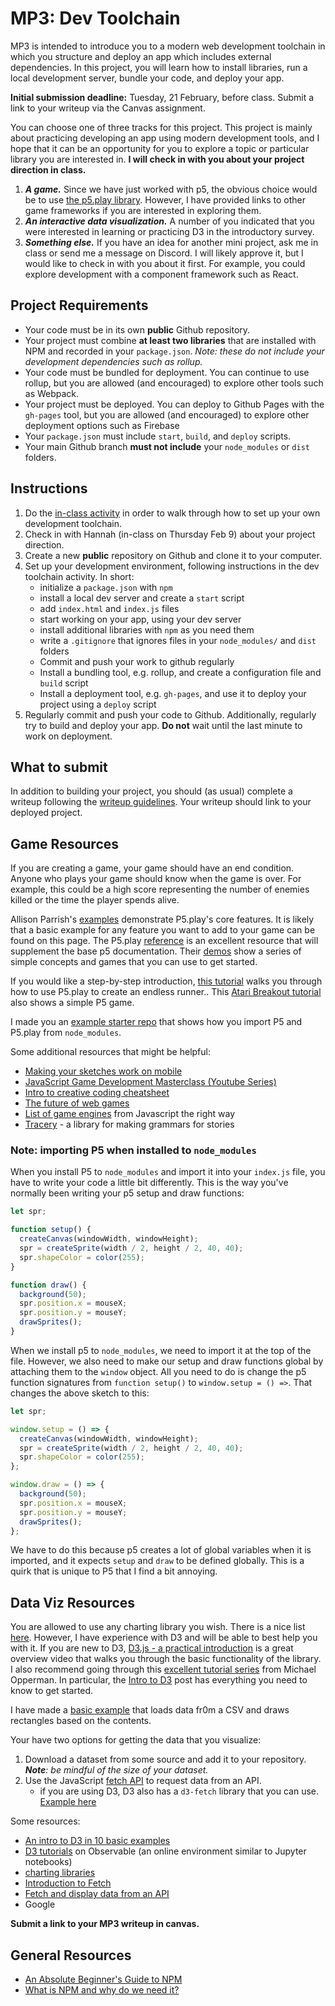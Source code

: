 # MP3: Dev Toolchain

MP3 is intended to introduce you to a modern web development toolchain in which
you structure and deploy an app which includes external dependencies. In this
project, you will learn how to install libraries, run a local development
server, bundle your code, and deploy your app.

**Initial submission deadline:** Tuesday, 21 February, before class. Submit a
link to your writeup via the Canvas assignment.

You can choose one of three tracks for this project. This project is mainly
about practicing developing an app using modern development tools, and I hope
that it can be an opportunity for you to explore a topic or particular library
you are interested in. **I will check in with you about your project direction
in class.**

1. **_A game._** Since we have just worked with p5, the obvious choice would be
   to use [the p5.play library](https://p5play.org/index.html). However, I have
   provided links to other game frameworks if you are interested in exploring
   them.
2. **_An interactive data visualization._** A number of you indicated that you
   were interested in learning or practicing D3 in the introductory survey.
3. **_Something else._** If you have an idea for another mini project, ask me in
   class or send me a message on Discord. I will likely approve it, but I would
   like to check in with you about it first. For example, you could explore
   development with a component framework such as React.

## Project Requirements

- Your code must be in its own **public** Github repository.
- Your project must combine **at least two libraries** that are installed with
  NPM and recorded in your `package.json`. _Note: these do not include your
  development dependencies such as rollup._
- Your code must be bundled for deployment. You can continue to use rollup, but
  you are allowed (and encouraged) to explore other tools such as Webpack.
- Your project must be deployed. You can deploy to Github Pages with the
  `gh-pages` tool, but you are allowed (and encouraged) to explore other
  deployment options such as Firebase
- Your `package.json` must include `start`, `build`, and `deploy` scripts.
- Your main Github branch **must not include** your `node_modules` or `dist`
  folders.

## Instructions

1. Do the [in-class activity](/activities/06_toolchain.md) in order to walk
   through how to set up your own development toolchain.
2. Check in with Hannah (in-class on Thursday Feb 9) about your project
   direction.
3. Create a new **public** repository on Github and clone it to your computer.
4. Set up your development environment, following instructions in the dev
   toolchain activity. In short:
   - initialize a `package.json` with `npm`
   - install a local dev server and create a `start` script
   - add `index.html` and `index.js` files
   - start working on your app, using your dev server
   - install additional libraries with `npm` as you need them
   - write a `.gitignore` that ignores files in your `node_modules/` and `dist`
     folders
   - Commit and push your work to github regularly
   - Install a bundling tool, e.g. rollup, and create a configuration file and
     `build` script
   - Install a deployment tool, e.g. `gh-pages`, and use it to deploy your
     project using a `deploy` script
5. Regularly commit and push your code to Github. Additionally, regularly try to
   build and deploy your app. **Do not** wait until the last minute to work on
   deployment.

## What to submit

In addition to building your project, you should (as usual) complete a writeup
following the [writeup guidelines](/assignments/writeups). Your writeup should
link to your deployed project.

## Game Resources

If you are creating a game, your game should have an end condition. Anyone who
plays your game should know when the game is over. For example, this could be a
high score representing the number of enemies killed or the time the player
spends alive.

Allison Parrish's
[examples](https://creative-coding.decontextualize.com/making-games-with-p5-play/)
demonstrate P5.play's core features. It is likely that a basic example for any
feature you want to add to your game can be found on this page. The P5.play
[reference](https://p5play.org/learn/) is an excellent resource that will
supplement the base p5 documentation. Their [demos](https://p5play.org/demos/)
show a series of simple concepts and games that you can use to get started.

If you would like a step-by-step introduction,
[this tutorial](https://workshops.hackclub.com/platformer/) walks you through
how to use P5.play to create an endless runner.. This
[Atari Breakout tutorial](https://workshops.hackclub.com/atari_breakout/) also
shows a simple P5 game.

I made you an
[example starter repo](https://github.com/branchwelder/example-game) that shows
how you import P5 and P5.play from `node_modules`.

Some additional resources that might be helpful:

- [Making your sketches work on mobile](https://creative-coding.decontextualize.com/mobile/)
- [JavaScript Game Development Masterclass (Youtube Series)](https://www.youtube.com/playlist?list=PLYElE_rzEw_uryBrrzu2E626MY4zoXvx2)
- [Intro to creative coding cheatsheet](https://www.codecademy.com/learn/learn-p5js/modules/p5js-introduction-to-creative-coding/cheatsheet)
- [The future of web games](https://games.mozilla.org/)
- [List of game engines](http://jstherightway.org/#game-engines) from Javascript
  the right way
- [Tracery](https://github.com/galaxykate/tracery) - a library for making
  grammars for stories

### Note: importing P5 when installed to `node_modules`

When you install P5 to `node_modules` and import it into your `index.js` file,
you have to write your code a little bit differently. This is the way you've
normally been writing your p5 setup and draw functions:

```js
let spr;

function setup() {
  createCanvas(windowWidth, windowHeight);
  spr = createSprite(width / 2, height / 2, 40, 40);
  spr.shapeColor = color(255);
}

function draw() {
  background(50);
  spr.position.x = mouseX;
  spr.position.y = mouseY;
  drawSprites();
}
```

When we install p5 to `node_modules`, we need to import it at the top of the
file. However, we also need to make our setup and draw functions global by
attaching them to the `window` object. All you need to do is change the p5
function signatures from `function setup()` to `window.setup = () =>`. That
changes the above sketch to this:

```js
let spr;

window.setup = () => {
  createCanvas(windowWidth, windowHeight);
  spr = createSprite(width / 2, height / 2, 40, 40);
  spr.shapeColor = color(255);
};

window.draw = () => {
  background(50);
  spr.position.x = mouseX;
  spr.position.y = mouseY;
  drawSprites();
};
```

We have to do this because p5 creates a lot of global variables when it is
imported, and it expects `setup` and `draw` to be defined globally. This is a
quirk that is unique to P5 that I find a bit annoying.

## Data Viz Resources

You are allowed to use any charting library you wish. There is a nice list
[here](https://awesome.cube.dev/?tools=charts). However, I have experience with
D3 and will be able to best help you with it. If you are new to D3,
[D3.js - a practical introduction](https://www.youtube.com/watch?v=TOJ9yjvlapY)
is a great overview video that walks you through the basic functionality of the
library. I also recommend going through this
[excellent tutorial series](https://michaeloppermann.com/d3) from Michael
Opperman. In particular, the
[Intro to D3](https://github.com/michael-oppermann/d3-learning-material/tree/main/d3-tutorials/1_d3_tutorial)
post has everything you need to know to get started.

I have made a [basic example](https://github.com/branchwelder/example-viz) that
loads data fr0m a CSV and draws rectangles based on the contents.

Your have two options for getting the data that you visualize:

1. Download a dataset from some source and add it to your repository. _**Note**:
   be mindful of the size of your dataset._
2. Use the JavaScript
   [fetch API](https://developer.mozilla.org/en-US/docs/Web/API/Fetch_API/Using_Fetch)
   to request data from an API.
   - if you are using D3, D3 also has a `d3-fetch` library that you can use.
     [Example here](https://www.geeksforgeeks.org/d3-js-d3-fetch-api/)

Some resources:

- [An intro to D3 in 10 basic examples](https://d3-graph-gallery.com/intro_d3js.html)
- [D3 tutorials](https://observablehq.com/@d3/learn-d3) on Observable (an online
  environment similar to Jupyter notebooks)
- [charting libraries](https://awesome.cube.dev/?tools=charts)
- [Introduction to Fetch](https://web.dev/introduction-to-fetch/)
- [Fetch and display data from an API](https://w3collective.com/fetch-display-api-data-javascript/)
- Google

**Submit a link to your MP3 writeup in canvas.**

## General Resources

- [An Absolute Beginner's Guide to NPM](https://nodesource.com/blog/an-absolute-beginners-guide-to-using-npm/)
- [What is NPM and why do we need it?](https://www.youtube.com/watch?v=P3aKRdUyr0s)
